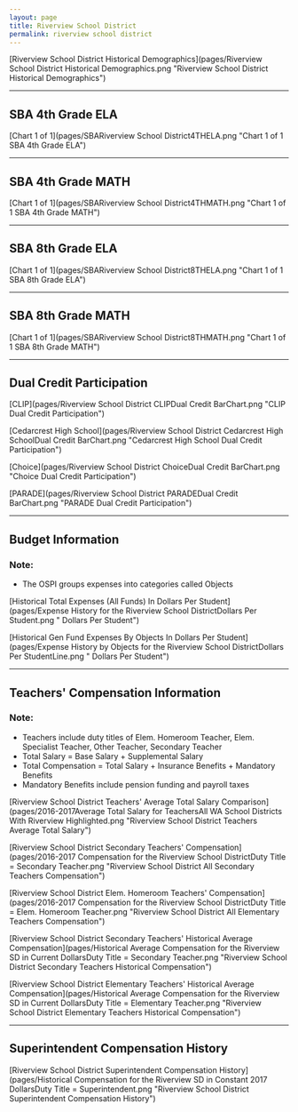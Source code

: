 ```yaml
---
layout: page
title: Riverview School District
permalink: riverview school district
---
```



[Riverview School District Historical Demographics](pages/Riverview School District Historical Demographics.png "Riverview School District Historical Demographics")

___

## SBA 4th Grade ELA

[Chart 1 of 1](pages/SBARiverview School District4THELA.png "Chart 1 of 1 SBA 4th Grade ELA")


___

## SBA 4th Grade MATH

[Chart 1 of 1](pages/SBARiverview School District4THMATH.png "Chart 1 of 1 SBA 4th Grade MATH")


___

## SBA 8th Grade ELA

[Chart 1 of 1](pages/SBARiverview School District8THELA.png "Chart 1 of 1 SBA 8th Grade ELA")


___

## SBA 8th Grade MATH

[Chart 1 of 1](pages/SBARiverview School District8THMATH.png "Chart 1 of 1 SBA 8th Grade MATH")


___

## Dual Credit Participation

[CLIP](pages/Riverview School District CLIPDual Credit BarChart.png "CLIP Dual Credit Participation")

[Cedarcrest High School](pages/Riverview School District Cedarcrest High SchoolDual Credit BarChart.png "Cedarcrest High School Dual Credit Participation")

[Choice](pages/Riverview School District ChoiceDual Credit BarChart.png "Choice Dual Credit Participation")

[PARADE](pages/Riverview School District PARADEDual Credit BarChart.png "PARADE Dual Credit Participation")


___

## Budget Information
### Note:
- The OSPI groups expenses into categories called Objects

[Historical Total Expenses (All Funds) In Dollars Per Student](pages/Expense History for the Riverview School DistrictDollars Per Student.png " Dollars Per Student")

[Historical Gen Fund Expenses By Objects In Dollars Per Student](pages/Expense History by Objects for the Riverview School DistrictDollars Per StudentLine.png " Dollars Per Student")


___

## Teachers' Compensation Information
### Note:
- Teachers include duty titles of Elem. Homeroom Teacher, Elem. Specialist Teacher, Other Teacher, Secondary Teacher
- Total Salary = Base Salary + Supplemental Salary
- Total Compensation = Total Salary + Insurance Benefits + Mandatory Benefits
- Mandatory Benefits include pension funding and payroll taxes

[Riverview School District Teachers' Average Total Salary Comparison](pages/2016-2017Average Total Salary for TeachersAll WA School Districts With Riverview Highlighted.png "Riverview School District Teachers Average Total Salary")

[Riverview School District Secondary Teachers' Compensation](pages/2016-2017 Compensation for the Riverview School DistrictDuty Title = Secondary Teacher.png "Riverview School District All Secondary Teachers Compensation")

[Riverview School District Elem. Homeroom Teachers' Compensation](pages/2016-2017 Compensation for the Riverview School DistrictDuty Title = Elem. Homeroom Teacher.png "Riverview School District All Elementary Teachers Compensation")

[Riverview School District Secondary Teachers' Historical Average Compensation](pages/Historical Average Compensation for the Riverview SD in Current DollarsDuty Title = Secondary Teacher.png "Riverview School District Secondary Teachers Historical Compensation")

[Riverview School District Elementary Teachers' Historical Average Compensation](pages/Historical Average Compensation for the Riverview SD in Current DollarsDuty Title = Elementary Teacher.png "Riverview School District Elementary Teachers Historical Compensation")


___

## Superintendent Compensation History

[Riverview School District Superintendent Compensation History](pages/Historical Compensation for the Riverview SD in Constant 2017 DollarsDuty Title = Superintendent.png "Riverview School District Superintendent Compensation History")


